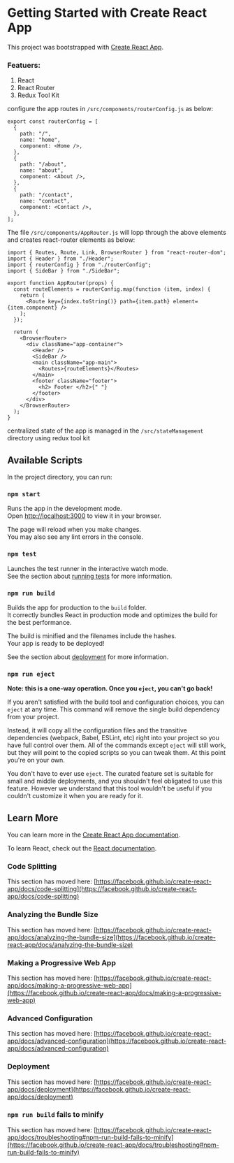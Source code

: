 # Getting Started with Create React App

This project was bootstrapped with [Create React App](https://github.com/facebook/create-react-app).

### Featuers:

1. React
2. React Router
3. Redux Tool Kit

configure the app routes in `/src/components/routerConfig.js` as below:

```
export const routerConfig = [
  {
    path: "/",
    name: "home",
    component: <Home />,
  },
  {
    path: "/about",
    name: "about",
    component: <About />,
  },
  {
    path: "/contact",
    name: "contact",
    component: <Contact />,
  },
];

```

The file `/src/components/AppRouter.js` will lopp through the above elements and creates react-router elements as below:

```
import { Routes, Route, Link, BrowserRouter } from "react-router-dom";
import { Header } from "./Header";
import { routerConfig } from "./routerConfig";
import { SideBar } from "./SideBar";

export function AppRouter(props) {
  const routeElements = routerConfig.map(function (item, index) {
    return (
      <Route key={index.toString()} path={item.path} element={item.component} />
    );
  });

  return (
    <BrowserRouter>
      <div className="app-container">
        <Header />
        <SideBar />
        <main className="app-main">
          <Routes>{routeElements}</Routes>
        </main>
        <footer className="footer">
          <h2> Footer </h2>{" "}
        </footer>
      </div>
    </BrowserRouter>
  );
}

```

centralized state of the app is managed in the `/src/stateManagement` directory using redux tool kit

## Available Scripts

In the project directory, you can run:

### `npm start`

Runs the app in the development mode.\
Open [http://localhost:3000](http://localhost:3000) to view it in your browser.

The page will reload when you make changes.\
You may also see any lint errors in the console.

### `npm test`

Launches the test runner in the interactive watch mode.\
See the section about [running tests](https://facebook.github.io/create-react-app/docs/running-tests) for more information.

### `npm run build`

Builds the app for production to the `build` folder.\
It correctly bundles React in production mode and optimizes the build for the best performance.

The build is minified and the filenames include the hashes.\
Your app is ready to be deployed!

See the section about [deployment](https://facebook.github.io/create-react-app/docs/deployment) for more information.

### `npm run eject`

**Note: this is a one-way operation. Once you `eject`, you can't go back!**

If you aren't satisfied with the build tool and configuration choices, you can `eject` at any time. This command will remove the single build dependency from your project.

Instead, it will copy all the configuration files and the transitive dependencies (webpack, Babel, ESLint, etc) right into your project so you have full control over them. All of the commands except `eject` will still work, but they will point to the copied scripts so you can tweak them. At this point you're on your own.

You don't have to ever use `eject`. The curated feature set is suitable for small and middle deployments, and you shouldn't feel obligated to use this feature. However we understand that this tool wouldn't be useful if you couldn't customize it when you are ready for it.

## Learn More

You can learn more in the [Create React App documentation](https://facebook.github.io/create-react-app/docs/getting-started).

To learn React, check out the [React documentation](https://reactjs.org/).

### Code Splitting

This section has moved here: [https://facebook.github.io/create-react-app/docs/code-splitting](https://facebook.github.io/create-react-app/docs/code-splitting)

### Analyzing the Bundle Size

This section has moved here: [https://facebook.github.io/create-react-app/docs/analyzing-the-bundle-size](https://facebook.github.io/create-react-app/docs/analyzing-the-bundle-size)

### Making a Progressive Web App

This section has moved here: [https://facebook.github.io/create-react-app/docs/making-a-progressive-web-app](https://facebook.github.io/create-react-app/docs/making-a-progressive-web-app)

### Advanced Configuration

This section has moved here: [https://facebook.github.io/create-react-app/docs/advanced-configuration](https://facebook.github.io/create-react-app/docs/advanced-configuration)

### Deployment

This section has moved here: [https://facebook.github.io/create-react-app/docs/deployment](https://facebook.github.io/create-react-app/docs/deployment)

### `npm run build` fails to minify

This section has moved here: [https://facebook.github.io/create-react-app/docs/troubleshooting#npm-run-build-fails-to-minify](https://facebook.github.io/create-react-app/docs/troubleshooting#npm-run-build-fails-to-minify)
